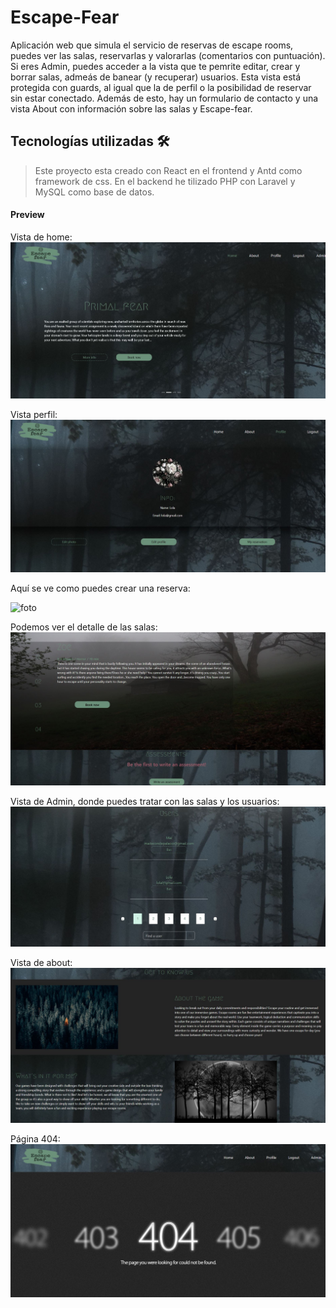 # Escape-Fear
Aplicación web que simula el servicio de reservas de escape rooms, puedes ver las salas, reservarlas y valorarlas (comentarios con puntuación).
Si eres Admin, puedes acceder a la vista que te pemrite editar, crear y borrar salas, admeás de banear (y recuperar) usuarios. Esta vista está protegida con guards, al igual que la de perfil o la posibilidad de reservar sin estar conectado.
Además de esto, hay un formulario de contacto y una vista About con información sobre las salas y Escape-fear.
## Tecnologías utilizadas :hammer_and_wrench:
>Este proyecto esta creado con React en el frontend y Antd como framework de css. En el backend he tilizado PHP con Laravel y MySQL como base de datos.
#### Preview
Vista de home:
![foto](imagesReadme/CapturaHome.JPG)

Vista perfil:
![foto](imagesReadme/escapefear3.JPG)

Aquí se ve como puedes crear una reserva:

![foto](imagesReadme/gifreservation.gif)

 Podemos ver el detalle de las salas: 
![foto](imagesReadme/CapturaRoom.JPG)


Vista de Admin, donde puedes tratar con las salas y los usuarios: 
 ![foto](imagesReadme/CapturaAdmin.JPG)

 Vista de about:
![foto](imagesReadme/CapturaAbout.JPG)

Página 404:
![foto](imagesReadme/Captura404.JPG)



